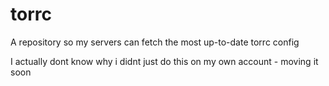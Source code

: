 # torrc
A repository so my servers can fetch the most up-to-date torrc config

I actually dont know why i didnt just do this on my own account - moving it soon
